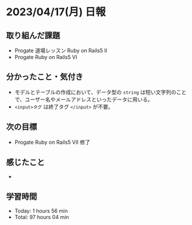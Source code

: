 # 2023/04/17(月) 日報
## 取り組んだ課題
- Progate 道場レッスン Ruby on Rails5 Ⅱ
- Progate Ruby on Rails5 Ⅵ

## 分かったこと・気付き
- モデルとテーブルの作成において、データ型の `string` は短い文字列のことで、ユーザー名やメールアドレスといったデータに用いる。
- `<input>タグ` は終了タグ `</input>` が不要。

## 次の目標
- Progate Ruby on Rails5 Ⅶ 修了

## 感じたこと
- 

## 学習時間
- Today:  1 hours 56 min
- Total: 97 hours 04 min
